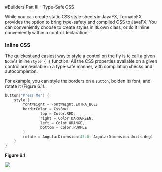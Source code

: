 #Builders Part III - Type-Safe CSS

While you can create static CSS style sheets in JavaFX, TornadoFX provides the option to bring type-safety and compiled CSS to JavaFX. You can conveniently choose to create styles in its own class, or do it inline conveniently within a control declaration. 

### Inline CSS

The quickest and easiest way to style a control on the fly is to call a given `Node`'s inline `style { }` function. All the CSS properties available on a given control are available in a type-safe manner, with compilation checks and autocompletion. 

For example, you can style the borders on a `Button`, bolden its font, and rotate it (Figure 6.1). 

```kotlin
button("Press Me") {
	style {
		fontWeight = FontWeight.EXTRA_BOLD
		borderColor = CssBox(
				top = Color.RED,
				right = Color.DARKGREEN,
				left = Color.ORANGE,
				bottom = Color.PURPLE
		)
		rotate = AngularDimension(45.0, AngularDimension.Units.deg)
	}
}
```

**Figure 6.1**

![](http://i.imgur.com/ELI2VdV.png)